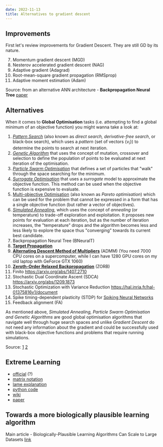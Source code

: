 ```yaml
---
date: 2022-11-13
title: Alternatives to gradient descent
---
```


## Improvements

First let's review improvements for Gradient Descent. They are still GD by its nature.

7. Momentum gradient descent (MGD)
8. Nesterov accelerated gradient descent (NAG)
9. Adaptive gradient (Adagrad)
10. Root-mean-square gradient propagation (RMSprop)
11. Adaptive moment estimation (Adam)

Source: from an alternative ANN architecture - **Backpropagation Neural Tree** [paper](https://arxiv.org/pdf/2202.02248.pdf)


## Alternatives

When it comes to **Global Optimisation** tasks (i.e. attempting to find a global minimum of an objective function) you might wanna take a look at:

1. [*Pattern Search*][1] (also known as *direct search, derivative-free search*, or black-box search), which uses a *pattern* (set of vectors ${\{v_i\}}$) to determine the points to search at next iteration. 
2. [*Genetic Algorithm*][2] that uses the concept of mutation, crossover and selection to define the population of points to be evaluated at next iteration of the optimisation.
3. [*Particle Swarm Optimisation*][3] that defines a set of particles that "walk" through the space searching for the minimum. 
4. [*Surrogate Optimisation*][4] that uses a *surrogate* model to approximate the objective function. This method can be used when the objective function is expensive to evaluate.
5. [Multi-objective Optimisation][5] (also known as *Pareto optimisation*) which can be used for the problem that cannot be expressed in a form that has a single objective function (but rather a vector of objectives).
6. [*Simulated Annealing*][6], which uses the concept of *annealing* (or temperature) to trade-off exploration and exploitation. It proposes new points for evaluation at each iteration, but as the number of iteration increases, the "temperature" drops and the algorithm becomes less and less likely to explore the space thus "converging" towards its current best candidate.
7. Backpropagation Neural Tree (BNeuralT)
8. [**Target Propagation**][7]
9. [**Alternating Descent Method of Multipliers**][8] (ADMM) (You need 7000 CPU cores on a supercomputer, while I can have 1280 GPU cores on my old laptop with GeForce GTX 1060)
10. [**Zeroth-Order Relaxed Backpropagation**][9] (ZORB)
11. Finito https://arxiv.org/abs/1407.2710
12. Stochastic Dual Coordinate Ascent (SDCA) https://arxiv.org/abs/1209.1873
13. Stochastic Optimization with Variance Reduction https://hal.inria.fr/hal-01375816v1/document
14. Spike timing-dependent plasticity (STDP) for [Spiking Neural Networks](/ai/spiking-neural-networks)
15. Feedback alignment (FA)


As mentioned above, *Simulated Annealing, Particle Swarm Optimisation and Genetic Algorithms* are good global optimisation algorithms that navigate well through huge search spaces and unlike *Gradient Descent* do not need any information about the gradient and could be successfully used with black-box objective functions and problems that require running simulations.


  [1]: https://en.wikipedia.org/wiki/Pattern_search_(optimization)
  [2]: https://en.wikipedia.org/wiki/Genetic_algorithm
  [3]: https://en.wikipedia.org/wiki/Particle_swarm_optimization
  [4]: https://www.mathworks.com/help/gads/surrogate-optimization-algorithm.html
  [5]: https://en.wikipedia.org/wiki/Multi-objective_optimization
  [6]: https://en.wikipedia.org/wiki/Simulated_annealing
  [7]: https://arxiv.org/abs/1412.7525#
  [8]: https://arxiv.org/abs/1605.02026
  [9]: https://arxiv.org/abs/2011.08895

Source: [1](https://stats.stackexchange.com/questions/97014/what-are-alternatives-of-gradient-descent) [2](https://stackoverflow.com/questions/23554606/what-are-alternatives-of-gradient-descent)


## Extreme Learning

- [official](https://web.njit.edu/~usman/courses/cs675_fall20/ELM-NC-2006.pdf) (?) 
- [matrix notation](https://pdfs.semanticscholar.org/13be/dd5a3299a115ecc425eff6e7853741c81816.pdf)
- [lame explanation](https://erdem.pl/2020/05/introduction-to-extreme-learning-machines)
- [python code](https://github.com/burnpiro/elm-pure/blob/master/model.py)
- [wiki](https://en.wikipedia.org/wiki/Extreme_learning_machine)
- [paper](https://ieeexplore.ieee.org/stamp/stamp.jsp?tp=&arnumber=7140733)

## Towards a more biologically plausible learning algorithm

Main article - Biologically-Plausible Learning Algorithms Can Scale to Large Datasets [link](https://arxiv.org/pdf/1811.03567.pdf)